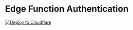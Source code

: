 # Edge Function Authentication

[![Deploy to Cloudflare](https://deploy.workers.cloudflare.com/button)](https://deploy.workers.cloudflare.com/?url=https://github.com/doodad-labs/edge-function-authentication)
